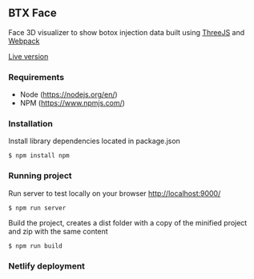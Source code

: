
## BTX Face
Face 3D visualizer to show botox injection data built using [ThreeJS](https://github.com/mrdoob/three.js/) and [Webpack](https://github.com/webpack) 

[Live version](https://teerzo-btx-face.netlify.com/)

### Requirements 
- Node (https://nodejs.org/en/)
- NPM  (https://www.npmjs.com/)

### Installation
Install library dependencies located in package.json
    
    $ npm install npm 

### Running project 
Run server to test locally on your browser [http://localhost:9000/](http://localhost:9000/)

    $ npm run server
Build the project, creates a dist folder with a copy of the minified project and zip with the same content 

    $ npm run build

### Netlify deployment 
